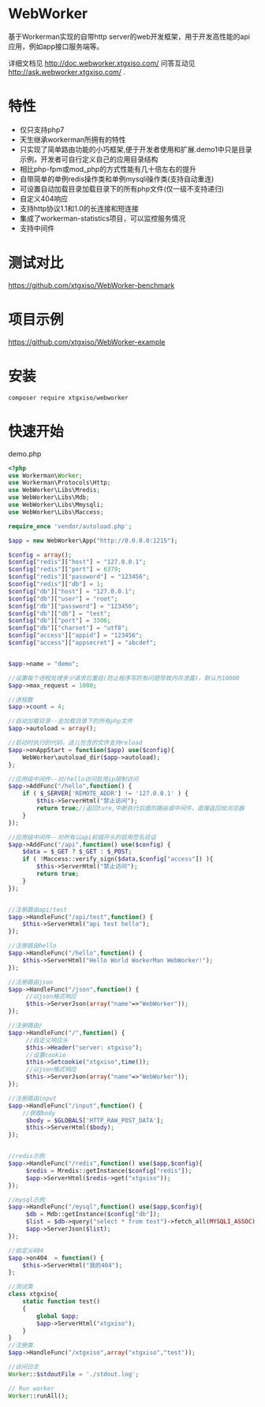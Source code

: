 WebWorker
========

基于Workerman实现的自带http server的web开发框架，用于开发高性能的api应用，例如app接口服务端等。 

详细文档见 http://doc.webworker.xtgxiso.com/ 
问答互动见 http://ask.webworker.xtgxiso.com/ .

特性
========
* 仅只支持php7
* 天生继承workerman所拥有的特性
* 只实现了简单路由功能的小巧框架,便于开发者使用和扩展.demo1中只是目录示例，开发者可自行定义自己的应用目录结构
* 相比php-fpm或mod_php的方式性能有几十倍左右的提升
* 自带简单的单例redis操作类和单例mysqli操作类(支持自动重连)
* 可设置自动加载目录加载目录下的所有php文件(仅一级不支持递归)
* 自定义404响应
* 支持http协议1.1和1.0的长连接和短连接
* 集成了workerman-statistics项目，可以监控服务情况
* 支持中间件


测试对比
========
https://github.com/xtgxiso/WebWorker-benchmark

项目示例
========
https://github.com/xtgxiso/WebWorker-example


安装
========

```
composer require xtgxiso/webworker
```

快速开始
======
demo.php
```php
<?php
use Workerman\Worker;
use Workerman\Protocols\Http;
use WebWorker\Libs\Mredis;
use WebWorker\Libs\Mdb;
use WebWorker\Libs\Mmysqli;
use WebWorker\Libs\Maccess;

require_once 'vendor/autoload.php';

$app = new WebWorker\App("http://0.0.0.0:1215");

$config = array();
$config["redis"]["host"] = "127.0.0.1";
$config["redis"]["port"] = 6379;
$config["redis"]["password"] = "123456";
$config["redis"]["db"] = 1;
$config["db"]["host"] = "127.0.0.1";
$config["db"]["user"] = "root";
$config["db"]["password"] = "123456";
$config["db"]["db"] = "test";
$config["db"]["port"] = 3306;
$config["db"]["charset"] = "utf8";
$config["access"]["appid"] = "123456";
$config["access"]["appsecret"] = "abcdef";


$app->name = "demo";

//设置每个进程处理多少请求后重启(防止程序写的有问题导致内存泄露)，默认为10000
$app->max_request = 1000;

//进程数
$app->count = 4;

//自动加载目录--会加载目录下的所有php文件
$app->autoload = array();

//启动时执行的代码，这儿包含的文件支持reload
$app->onAppStart = function($app) use($config){
    WebWorker\autoload_dir($app->autoload);     
};

//应用级中间件--对/hello访问启用ip限制访问
$app->AddFunc("/hello",function() {
    if ( $_SERVER['REMOTE_ADDR'] != '127.0.0.1' ) {
        $this->ServerHtml("禁止访问");
        return true;//返回ture,中断执行后面的路由或中间件，直接返回给浏览器
    }   
});

//应用级中间件--对所有以api前缀开头的启用签名验证
$app->AddFunc("/api",function() use($config) {
    $data = $_GET ? $_GET : $_POST;
    if ( !Maccess::verify_sign($data,$config["access"]) ){
        $this->ServerHtml("禁止访问");
        return true;
    }
});


//注册路由api/test
$app->HandleFunc("/api/test",function() {
    $this->ServerHtml("api test hello");
});

//注册路由hello
$app->HandleFunc("/hello",function() {
    $this->ServerHtml("Hello World WorkerMan WebWorker!");
});

//注册路由json
$app->HandleFunc("/json",function() {
     //以json格式响应
     $this->ServerJson(array("name"=>"WebWorker"));
});

//注册路由/
$app->HandleFunc("/",function() {
     //自定义响应头
     $this->Header("server: xtgxiso");
     //设置cookie
     $this->Setcookie("xtgxiso",time()); 
     //以json格式响应
     $this->ServerJson(array("name"=>"WebWorker"));
});

//注册路由input
$app->HandleFunc("/input",function() {
    //获取body
     $body = $GLOBALS['HTTP_RAW_POST_DATA'];
     $this->ServerHtml($body);
});


//redis示例
$app->HandleFunc("/redis",function() use($app,$config){
     $redis = Mredis::getInstance($config["redis"]);
     $app->ServerHtml($redis->get("xtgxiso"));
});

//mysql示例
$app->HandleFunc("/mysql",function() use($app,$config){
     $db = Mdb::getInstance($config["db"]);
     $list = $db->query("select * from test")->fetch_all(MYSQLI_ASSOC);
     $app->ServerJson($list);
});

//自定义404
$app->on404  = function() {
    $this->ServerHtml("我的404");
};

//测试类
class xtgxiso{
    static function test()
    {
        global $app;
        $app->ServerHtml("xtgxiso");
    }
}
//注册类
$app->HandleFunc("/xtgxiso",array("xtgxiso","test"));

//访问日志
Worker::$stdoutFile = './stdout.log';

// Run worker
Worker::runAll();
```